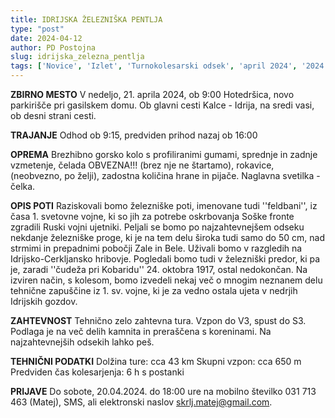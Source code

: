 ```yaml
---
title: IDRIJSKA ŽELEZNIŠKA PENTLJA
type: "post"
date: 2024-04-12
author: PD Postojna
slug: idrijska_zelezna_pentlja
tags: ['Novice', 'Izlet', 'Turnokolesarski odsek', 'april 2024', '2024']
---
```


**ZBIRNO MESTO**
V nedeljo, 21. aprila 2024, ob 9:00
Hotedršica, novo parkirišče pri gasilskem domu.
Ob glavni cesti Kalce - Idrija, na sredi vasi, ob desni strani cesti.

**TRAJANJE**
Odhod ob 9:15, predviden prihod nazaj ob 16:00

**OPREMA**
Brezhibno gorsko kolo s profiliranimi gumami, sprednje in zadnje vzmetenje, čelada OBVEZNA!!! (brez nje ne štartamo), rokavice, (neobvezno, po želji), zadostna količina hrane in pijače. Naglavna svetilka - čelka.

**OPIS POTI**
Raziskovali bomo železniške poti, imenovane tudi ''feldbani'', iz časa 1. svetovne vojne, ki so jih za potrebe oskrbovanja Soške fronte zgradili Ruski vojni ujetniki. Peljali se bomo po najzahtevnejšem odseku nekdanje železniške proge, ki je na tem delu široka tudi samo do 50 cm, nad strmimi in prepadnimi pobočji Zale in Bele.
Uživali bomo v razgledih na Idrijsko-Cerkljansko hribovje. Pogledali bomo tudi v železniški predor, ki pa je, zaradi ''čudeža pri Kobaridu'' 24. oktobra 1917, ostal nedokončan. Na izviren način, s kolesom, bomo izvedeli nekaj več o mnogim neznanem delu tehnične zapuščine iz 1. sv. vojne, ki je za vedno ostala ujeta v nedrjih Idrijskih gozdov.

**ZAHTEVNOST**
Tehnično zelo zahtevna tura. Vzpon do V3, spust do S3.
Podlaga je na več delih kamnita in preraščena s koreninami.
Na najzahtevnejših odsekih lahko peš.

**TEHNIČNI PODATKI**
Dolžina ture: cca 43 km
Skupni vzpon: cca 650 m
Predviden čas kolesarjenja: 6 h s postanki

**PRIJAVE**
Do sobote, 20.04.2024. do 18:00 ure na mobilno številko 031 713 463 (Matej), SMS, ali elektronski naslov skrlj.matej@gmail.com.